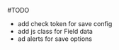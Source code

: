 #TODO

 - add check token for save config
 - add js class for Field data 
 - ad alerts for save options